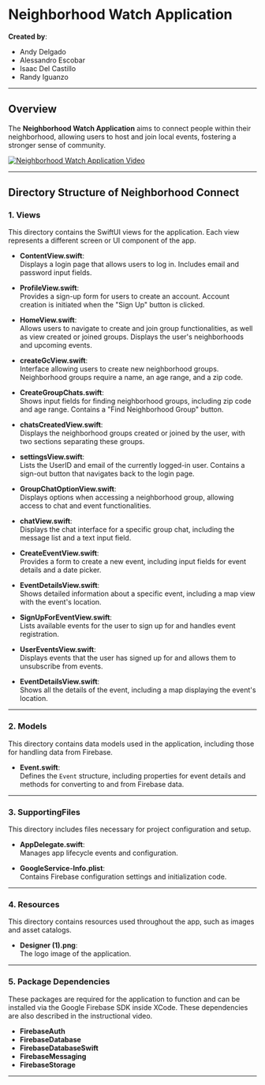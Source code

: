 # Neighborhood Watch Application  
**Created by**:  
- Andy Delgado  
- Alessandro Escobar  
- Isaac Del Castillo  
- Randy Iguanzo  

---

## Overview  
The **Neighborhood Watch Application** aims to connect people within their neighborhood, allowing users to host and join local events, fostering a stronger sense of community.

[![Neighborhood Watch Application Video](https://img.youtube.com/vi/lZNvM-Tn-nQ/0.jpg)](https://www.youtube.com/watch?v=lZNvM-Tn-nQ&ab_channel=andydelgado)

---

## Directory Structure of **Neighborhood Connect**

### 1. **Views**  
This directory contains the SwiftUI views for the application. Each view represents a different screen or UI component of the app.

- **ContentView.swift**:  
  Displays a login page that allows users to log in. Includes email and password input fields.

- **ProfileView.swift**:  
  Provides a sign-up form for users to create an account. Account creation is initiated when the "Sign Up" button is clicked.

- **HomeView.swift**:  
  Allows users to navigate to create and join group functionalities, as well as view created or joined groups. Displays the user's neighborhoods and upcoming events.

- **createGcView.swift**:  
  Interface allowing users to create new neighborhood groups. Neighborhood groups require a name, an age range, and a zip code.

- **CreateGroupChats.swift**:  
  Shows input fields for finding neighborhood groups, including zip code and age range. Contains a "Find Neighborhood Group" button.

- **chatsCreatedView.swift**:  
  Displays the neighborhood groups created or joined by the user, with two sections separating these groups.

- **settingsView.swift**:  
  Lists the UserID and email of the currently logged-in user. Contains a sign-out button that navigates back to the login page.

- **GroupChatOptionView.swift**:  
  Displays options when accessing a neighborhood group, allowing access to chat and event functionalities.

- **chatView.swift**:  
  Displays the chat interface for a specific group chat, including the message list and a text input field.

- **CreateEventView.swift**:  
  Provides a form to create a new event, including input fields for event details and a date picker.

- **EventDetailsView.swift**:  
  Shows detailed information about a specific event, including a map view with the event's location.

- **SignUpForEventView.swift**:  
  Lists available events for the user to sign up for and handles event registration.

- **UserEventsView.swift**:  
  Displays events that the user has signed up for and allows them to unsubscribe from events.

- **EventDetailsView.swift**:  
  Shows all the details of the event, including a map displaying the event's location.

---

### 2. **Models**  
This directory contains data models used in the application, including those for handling data from Firebase.

- **Event.swift**:  
  Defines the `Event` structure, including properties for event details and methods for converting to and from Firebase data.

---

### 3. **SupportingFiles**  
This directory includes files necessary for project configuration and setup.

- **AppDelegate.swift**:  
  Manages app lifecycle events and configuration.

- **GoogleService-Info.plist**:  
  Contains Firebase configuration settings and initialization code.

---

### 4. **Resources**  
This directory contains resources used throughout the app, such as images and asset catalogs.

- **Designer (1).png**:  
  The logo image of the application.

---

### 5. **Package Dependencies**  
These packages are required for the application to function and can be installed via the Google Firebase SDK inside XCode. These dependencies are also described in the instructional video.

- **FirebaseAuth**  
- **FirebaseDatabase**  
- **FirebaseDatabaseSwift**  
- **FirebaseMessaging**  
- **FirebaseStorage**

---
